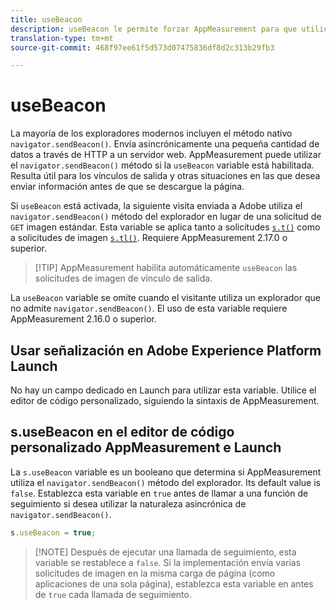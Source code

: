 ```yaml
---
title: useBeacon
description: useBeacon le permite forzar AppMeasurement para que utilice la API sendBeacon de los navegadores
translation-type: tm+mt
source-git-commit: 468f97ee61f5d573d07475836df8d2c313b29fb3

---
```



# useBeacon

La mayoría de los exploradores modernos incluyen el método nativo `navigator.sendBeacon()`. Envía asincrónicamente una pequeña cantidad de datos a través de HTTP a un servidor web. AppMeasurement puede utilizar el `navigator.sendBeacon()` método si la `useBeacon` variable está habilitada. Resulta útil para los vínculos de salida y otras situaciones en las que desea enviar información antes de que se descargue la página.

Si `useBeacon` está activada, la siguiente visita enviada a Adobe utiliza el `navigator.sendBeacon()` método del explorador en lugar de una solicitud de `GET` imagen estándar. Esta variable se aplica tanto a solicitudes [`s.t()`](../functions/t-method.md) como a solicitudes de imagen [`s.tl()`](../functions/tl-method.md). Requiere AppMeasurement 2.17.0 o superior.

> [!TIP] AppMeasurement habilita automáticamente `useBeacon` las solicitudes de imagen de vínculo de salida.

La `useBeacon` variable se omite cuando el visitante utiliza un explorador que no admite `navigator.sendBeacon()`. El uso de esta variable requiere AppMeasurement 2.16.0 o superior.

## Usar señalización en Adobe Experience Platform Launch

No hay un campo dedicado en Launch para utilizar esta variable. Utilice el editor de código personalizado, siguiendo la sintaxis de AppMeasurement.

## s.useBeacon en el editor de código personalizado AppMeasurement e Launch

La `s.useBeacon` variable es un booleano que determina si AppMeasurement utiliza el `navigator.sendBeacon()` método del explorador. Its default value is `false`. Establezca esta variable en `true` antes de llamar a una función de seguimiento si desea utilizar la naturaleza asincrónica de `navigator.sendBeacon()`.

```js
s.useBeacon = true;
```

> [!NOTE] Después de ejecutar una llamada de seguimiento, esta variable se restablece a `false`. Si la implementación envía varias solicitudes de imagen en la misma carga de página (como aplicaciones de una sola página), establezca esta variable en antes de `true` cada llamada de seguimiento.
